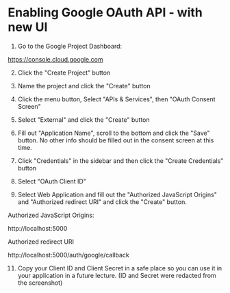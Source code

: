# Enabling Google OAuth API - with new UI
1. Go to the Google Project Dashboard:

https://console.cloud.google.com

2. Click the "Create Project" button

3. Name the project and click the "Create" button

4. Click the menu button, Select "APIs & Services", then "OAuth Consent Screen"

5. Select "External" and click the "Create" button

6. Fill out "Application Name", scroll to the bottom and click the "Save" button. No other info should be filled out in the consent screen at this time.

7. Click "Credentials" in the sidebar and then click the "Create Credentials" button

9. Select "OAuth Client ID"

10. Select Web Application and fill out the "Authorized JavaScript Origins" and "Authorized redirect URI" and click the "Create" button.

Authorized JavaScript Origins:

http://localhost:5000

Authorized redirect URI

http://localhost:5000/auth/google/callback

11. Copy your Client ID and Client Secret in a safe place so you can use it in your application in a future lecture. (ID and Secret were redacted from the screenshot)




